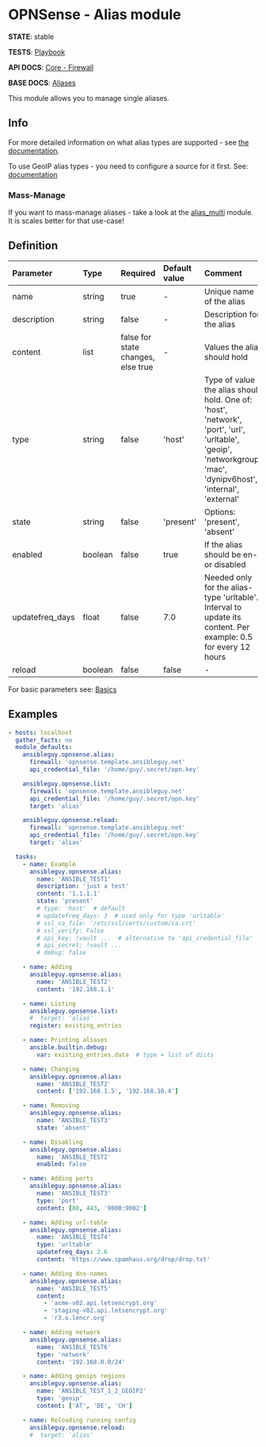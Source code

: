 # OPNSense - Alias module

**STATE**: stable

**TESTS**: [Playbook](https://github.com/ansibleguy/collection_opnsense/blob/stable/tests/alias.yml)

**API DOCS**: [Core - Firewall](https://docs.opnsense.org/development/api/core/firewall.html)

**BASE DOCS**: [Aliases](https://docs.opnsense.org/manual/aliases.html)

This module allows you to manage single aliases.


## Info

For more detailed information on what alias types are supported - see [the documentation](https://docs.opnsense.org/manual/aliases.html).

To use GeoIP alias types - you need to configure a source for it first. See: [documentation](https://docs.opnsense.org/manual/how-tos/maxmind_geo_ip.html)


### Mass-Manage

If you want to mass-manage aliases - take a look at the [alias_multi](https://github.com/ansibleguy/collection_opnsense/blob/stable/docs/use_alias_multi.md) module. It is scales better for that use-case!


## Definition

| Parameter       | Type        | Required                           | Default value | Comment                                                                                                                                                          |
|:----------------|:------------|:-----------------------------------|:--------------|:-----------------------------------------------------------------------------------------------------------------------------------------------------------------|
| name            | string      | true                               | -             | Unique name of the alias                                                                                                                                         |
| description     | string      | false                              | -             | Description for the alias                                                                                                                                        |
| content         | list        | false for state changes, else true | -             | Values the alias should hold                                                                                                                                     | 
| type            | string      | false                              | 'host'        | Type of value the alias should hold. One of: 'host', 'network', 'port', 'url', 'urltable', 'geoip', 'networkgroup', 'mac', 'dynipv6host', 'internal', 'external' |
| state           | string      | false                              | 'present'     | Options: 'present', 'absent'                                                                                                                                     |
| enabled         | boolean     | false                              | true          | If the alias should be en- or disabled                                                                                                                           |
| updatefreq_days | float       | false                              | 7.0           | Needed only for the alias-type 'urltable'. Interval to update its content. Per example: 0.5 for every 12 hours                                                   |
| reload          | boolean | false                              | false         | -                                                                                                                                                                | If the running config should be reloaded on change - this will take some time. For mass-managing items you might want to reload it 'manually' after all changes are done => using the [reload module](https://github.com/ansibleguy/collection_opnsense/blob/stable/docs/use_reload.md). Defaults to 'false' as it is only needed in edge-cases and takes a long time. |

For basic parameters see: [Basics](https://github.com/ansibleguy/collection_opnsense/blob/stable/docs/use_basic.md#definition)

## Examples

```yaml
- hosts: localhost
  gather_facts: no
  module_defaults:
    ansibleguy.opnsense.alias:
      firewall: 'opnsense.template.ansibleguy.net'
      api_credential_file: '/home/guy/.secret/opn.key'

    ansibleguy.opnsense.list:
      firewall: 'opnsense.template.ansibleguy.net'
      api_credential_file: '/home/guy/.secret/opn.key'
      target: 'alias'

    ansibleguy.opnsense.reload:
      firewall: 'opnsense.template.ansibleguy.net'
      api_credential_file: '/home/guy/.secret/opn.key'
      target: 'alias'

  tasks:
    - name: Example
      ansibleguy.opnsense.alias:
        name: 'ANSIBLE_TEST1'
        description: 'just a test'
        content: '1.1.1.1'
        state: 'present'
        # type: 'host'  # default
        # updatefreq_days: 3  # used only for type 'urltable'
        # ssl_ca_file: '/etc/ssl/certs/custom/ca.crt'
        # ssl_verify: False
        # api_key: !vault ...  # alternative to 'api_credential_file'
        # api_secret: !vault ...
        # debug: false

    - name: Adding
      ansibleguy.opnsense.alias:
        name: 'ANSIBLE_TEST2'
        content: '192.168.1.1'

    - name: Listing
      ansibleguy.opnsense.list:
      #  target: 'alias'
      register: existing_entries

    - name: Printing aliases
      ansible.builtin.debug:
        var: existing_entries.data  # type = list of dicts

    - name: Changing
      ansibleguy.opnsense.alias:
        name: 'ANSIBLE_TEST2'
        content: ['192.168.1.5', '192.168.10.4']

    - name: Removing
      ansibleguy.opnsense.alias:
        name: 'ANSIBLE_TEST3'
        state: 'absent'

    - name: Disabling
      ansibleguy.opnsense.alias:
        name: 'ANSIBLE_TEST2'
        enabled: false

    - name: Adding ports
      ansibleguy.opnsense.alias:
        name: 'ANSIBLE_TEST3'
        type: 'port'
        content: [80, 443, '9000:9002']

    - name: Adding url-table
      ansibleguy.opnsense.alias:
        name: 'ANSIBLE_TEST4'
        type: 'urltable'
        updatefreq_days: 2.6
        content: 'https://www.spamhaus.org/drop/drop.txt'

    - name: Adding dns-names
      ansibleguy.opnsense.alias:
        name: 'ANSIBLE_TEST5'
        content:
          - 'acme-v02.api.letsencrypt.org'
          - 'staging-v02.api.letsencrypt.org'
          - 'r3.o.lencr.org'

    - name: Adding network
      ansibleguy.opnsense.alias:
        name: 'ANSIBLE_TEST6'
        type: 'network'
        content: '192.168.0.0/24'

    - name: Adding geoips regions
      ansibleguy.opnsense.alias:
        name: 'ANSIBLE_TEST_1_2_GEOIP2'
        type: 'geoip'
        content: ['AT', 'DE', 'CH']

    - name: Reloading running config
      ansibleguy.opnsense.reload:
      #  target: 'alias'
```
